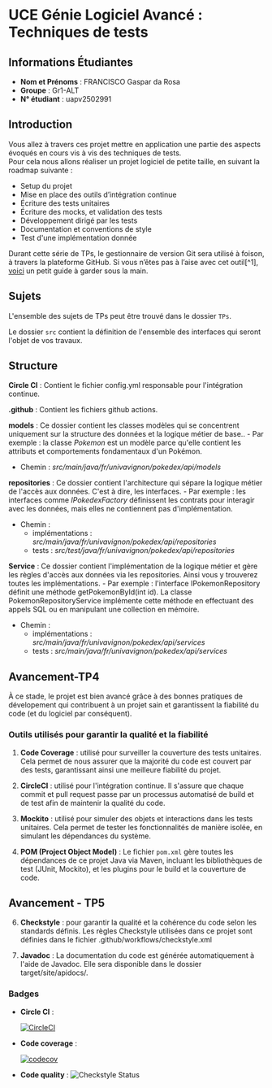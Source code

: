# UCE Génie Logiciel Avancé : Techniques de tests

## Informations Étudiantes

- **Nom et Prénoms** : FRANCISCO Gaspar da Rosa
- **Groupe** : Gr1-ALT
- **N° étudiant** : uapv2502991

## Introduction

Vous allez à travers ces projet mettre en application une partie des aspects évoqués en cours vis à vis des techniques de tests.  
Pour cela nous allons réaliser un projet logiciel de petite taille, en suivant la roadmap suivante : 
- Setup du projet
- Mise en place des outils d’intégration continue
- Écriture des tests unitaires
- Écriture des mocks, et validation des tests
- Développement dirigé par les tests
- Documentation et conventions de style
- Test d'une implémentation donnée

Durant cette série de TPs, le gestionnaire de version Git sera utilisé à foison, à travers la plateforme GitHub. Si vous n’êtes pas à l’aise avec cet outil[^1], [voici](http://rogerdudler.github.io/git-guide/) un petit guide à garder sous la main.

## Sujets

L'ensemble des sujets de TPs peut être trouvé dans le dossier `TPs`.

Le dossier `src` contient la définition de l'ensemble des interfaces qui seront l'objet de vos travaux.

## Structure

**Circle CI** :
  Contient le fichier config.yml responsable pour l'intégration continue.

**.github** :
  Contient les fichiers github actions.

**models** :
  Ce dossier contient les classes modèles qui se concentrent uniquement sur la structure des données et la logique métier de base..
    - Par exemple : la classe *Pokemon* est un modèle parce qu'elle contient les attributs et comportements fondamentaux d'un Pokémon.
  - Chemin : *src/main/java/fr/univavignon/pokedex/api/models*

**repositories** :
  Ce dossier contient l'architecture qui sépare la logique métier de l'accès aux données. C'est à dire, les interfaces.
    - Par exemple : les interfaces comme *IPokedexFactory* définissent les contrats pour interagir avec les données, mais elles ne contiennent pas d'implémentation.
  - Chemin :
    - implémentations : *src/main/java/fr/univavignon/pokedex/api/repositories*
    - tests : *src/test/java/fr/univavignon/pokedex/api/repositories*

**Service** :
  Ce dossier contient l'implémentation de la logique métier et gère les règles d'accès aux données via les repositories. Ainsi vous y trouverez toutes les implémentations.
    - Par exemple : l'interface IPokemonRepository définit une méthode getPokemonById(int id). La classe PokemonRepositoryService implémente cette méthode en effectuant des appels SQL ou en manipulant une collection en mémoire.
  - Chemin :
    - implémentations : *src/main/java/fr/univavignon/pokedex/api/services*
    -  tests : *src/main/java/fr/univavignon/pokedex/api/services*


## Avancement-TP4

À ce stade, le projet est bien avancé grâce à des bonnes pratiques de dévelopement qui contribuent à un projet sain et garantissent la fiabilité du code (et du logiciel par conséquent).

### Outils utilisés pour garantir la qualité et la fiabilité

1. **Code Coverage** : 
  utilisé pour surveiller la couverture des tests unitaires. Cela permet de nous assurer que la majorité du code est couvert par des tests, garantissant ainsi une meilleure fiabilité du projet.

3. **CircleCI** : 
  utilisé pour l'intégration continue. Il s'assure que chaque commit et pull request passe par un processus automatisé de build et de test afin de maintenir la qualité du code.

4. **Mockito** : 
  utilisé pour simuler des objets et interactions dans les tests unitaires. Cela permet de tester les fonctionnalités de manière isolée, en simulant les dépendances du système.

5. **POM (Project Object Model)** : 
  Le fichier `pom.xml` gère toutes les dépendances de ce projet Java via Maven, incluant les bibliothèques de test (JUnit, Mockito), et les plugins pour le build et la couverture de code.

## Avancement - TP5

6. **Checkstyle** :
   pour garantir la qualité et la cohérence du code selon les standards définis. Les règles Checkstyle utilisées dans ce projet sont définies dans le fichier .github/workflows/checkstyle.xml

8. **Javadoc** :
   La documentation du code est générée automatiquement à l'aide de Javadoc. Elle sera disponible dans le dossier target/site/apidocs/.


### Badges

- **Circle CI** :

  [![CircleCI](https://dl.circleci.com/status-badge/img/gh/Gasparfgf/ceri-m1-techniques-de-test/tree/master.svg?style=svg)](https://dl.circleci.com/status-badge/redirect/gh/Gasparfgf/ceri-m1-techniques-de-test/tree/master)

- **Code coverage** :

  [![codecov](https://codecov.io/github/Gasparfgf/ceri-m1-techniques-de-test/branch/master/graph/badge.svg?token=8ONP5BCPJ6)](https://codecov.io/github/Gasparfgf/ceri-m1-techniques-de-test)

- **Code quality** :
  ![Checkstyle Status](https://github.com/Gasparfgf/ceri-m1-techniques-de-test/actions/workflows/checkstyle.yml/badge.svg)
